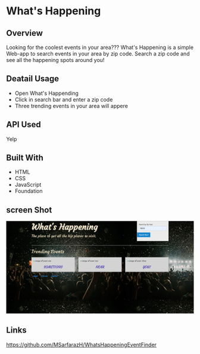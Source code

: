 # What's Happening

## Overview

Looking for the coolest events in your area??? What's Happening is a simple Web-app to search events in your area by zip code. Search a zip code and see all the happening spots around you! 

## Deatail Usage

- Open What's Happending
- Click in search bar and enter a zip code
- Three trending events in your area will appere

## API Used

Yelp

## Built With

- HTML
- CSS
- JavaScript
- Foundation

## screen Shot 
![screenshot](./images/whatshappeningimage.PNG)

## Links

https://github.com/MSarfarazH/WhatsHappeningEventFinder

